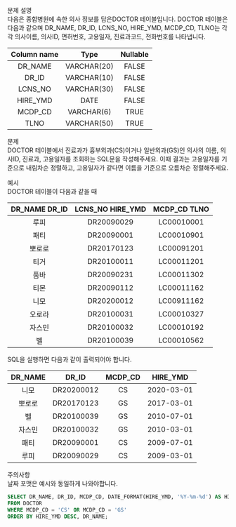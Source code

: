 문제 설명
<br>다음은 종합병원에 속한 의사 정보를 담은DOCTOR 테이블입니다. DOCTOR 테이블은 다음과 같으며 DR_NAME, DR_ID, LCNS_NO, HIRE_YMD, MCDP_CD, TLNO는 각각 의사이름, 의사ID, 면허번호, 고용일자, 진료과코드, 전화번호를 나타냅니다.

|Column name|Type|Nullable|
|:---:|:---:|:---:|
|DR_NAME|VARCHAR(20)|FALSE|
|DR_ID|VARCHAR(10)|FALSE|
|LCNS_NO|VARCHAR(30)|FALSE|
|HIRE_YMD|DATE|FALSE|
|MCDP_CD|VARCHAR(6)|TRUE|
|TLNO|VARCHAR(50)|TRUE|

문제
<br>DOCTOR 테이블에서 진료과가 흉부외과(CS)이거나 일반외과(GS)인 의사의 이름, 의사ID, 진료과, 고용일자를 조회하는 SQL문을 작성해주세요. 이때 결과는 고용일자를 기준으로 내림차순 정렬하고, 고용일자가 같다면 이름을 기준으로 오름차순 정렬해주세요.

예시
<br>DOCTOR 테이블이 다음과 같을 때

|DR_NAME	DR_ID|	LCNS_NO	HIRE_YMD|	MCDP_CD	TLNO|
|:---:|:---:|:---:|
|루피	|DR20090029	|LC00010001	|2009-03-01|	CS	|01085482011|
|패티	|DR20090001	|LC00010901	|2009-07-01|	CS	|01085220122|
|뽀로로	|DR20170123	|LC00091201	|2017-03-01|	GS	|01034969210|
|티거	|DR20100011|	LC00011201	|2010-03-01|	NP	|01034229818|
|품바	|DR20090231|	LC00011302	|2015-11-01|	OS	|01049840278|
|티몬	|DR20090112|	LC00011162	|2010-03-01|	FM	|01094622190|
|니모	|DR20200012|	LC00911162	|2020-03-01|	CS	|01089483921|
|오로라	|DR20100031|	LC00010327	|2010-11-01|	OS	|01098428957|
|자스민	|DR20100032|	LC00010192	|2010-03-01|	GS	|01023981922|
|벨	|DR20100039|	LC00010562	|2010-07-01|	GS	|01058390758|

SQL을 실행하면 다음과 같이 출력되어야 합니다.

|DR_NAME|	DR_ID|	MCDP_CD|	HIRE_YMD|
|:---:|:---:|:---:|:---:|
|니모|	DR20200012|	CS	|2020-03-01|
|뽀로로|	DR20170123|	GS	|2017-03-01|
|벨	|DR20100039	|GS	|2010-07-01|
|자스민|	DR20100032|	GS	|2010-03-01|
|패티	|DR20090001|	CS	|2009-07-01|
|루피	|DR20090029|	CS	|2009-03-01|

주의사항
<br>날짜 포맷은 예시와 동일하게 나와야합니다.

```SQL
SELECT DR_NAME, DR_ID, MCDP_CD, DATE_FORMAT(HIRE_YMD, '%Y-%m-%d') AS HIRE_YMD
FROM DOCTOR
WHERE MCDP_CD = 'CS' OR MCDP_CD = 'GS'
ORDER BY HIRE_YMD DESC, DR_NAME;
```
